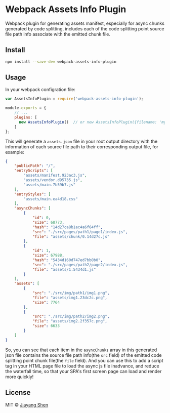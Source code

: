 # Webpack Assets Info Plugin


Webpack plugin for generating assets manifest, especially for async chunks generated by code splitting, includes each of the code splitting point source file path info associate with the emitted chunk file.

## Install

```bash
npm install --save-dev webpack-assets-info-plugin
```

## Usage

In your webpack configration file:

```javascript
var AssetsInfoPlugin = require('webpack-assets-info-plugin');

module.exports = {
    // ...
    plugins: [
      new AssetsInfoPlugin()  // or new AssetsInfoPlugin({filename: 'my-assets.json'}) to specify the output json file name
    ]
};
```

This will generate a `assets.json` file in your root output directory with the information of each source file path to their corresponding output file, for example:

```json
{
    "publicPath": "/",
    "entryScripts": [
        "assets/manifest.923ac3.js",
        "assets/vendor.d95735.js",
        "assets/main.7b59b7.js"
    ],
    "entryStyles": [
        "assets/main.ea4d18.css"
    ],
    "asyncChunks": [
        {
            "id": 0,
            "size": 68773,
            "hash": "14d27ca8b1ac4a6f64ff",
            "src": "./src/pages/path1/page1/index.js",
            "file": "assets/chunk/0.14d27c.js"
        },
        {
            "id": 1,
            "size": 67988,
            "hash": "5434d160d747ed7bb0b0",
            "src": "./src/pages/path2/page2/index.js",
            "file": "assets/1.5434d1.js"
        }
    ],
    "assets": [
        {
            "src": "./src/img/path1/img1.png",
            "file": "assets/img1.23dc2c.png",
            "size": 7764
        },
        {
            "src": "./src/img/path2/img2.png",
            "file": "assets/img2.2f357c.png",
            "size": 6633
        }
    ]
}
```

So, you can see that each item in the `asyncChunks` array in this generated json file contains the source file path info(the `src` field) of the emitted code splitting point chunk file(the `file` field). And you can use this to add a script tag in your HTML page file to load the async js file inadvance, and reduce the waterfall time, so that your SPA's first screen page can load and render more quickly!

## License

MIT © [Jiayang Shen](https://github.com/JiayangShen)
